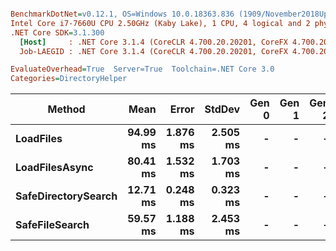 ``` ini

BenchmarkDotNet=v0.12.1, OS=Windows 10.0.18363.836 (1909/November2018Update/19H2)
Intel Core i7-7660U CPU 2.50GHz (Kaby Lake), 1 CPU, 4 logical and 2 physical cores
.NET Core SDK=3.1.300
  [Host]     : .NET Core 3.1.4 (CoreCLR 4.700.20.20201, CoreFX 4.700.20.22101), X64 RyuJIT
  Job-LAEGID : .NET Core 3.1.4 (CoreCLR 4.700.20.20201, CoreFX 4.700.20.22101), X64 RyuJIT

EvaluateOverhead=True  Server=True  Toolchain=.NET Core 3.0  
Categories=DirectoryHelper  

```
|              Method |     Mean |    Error |   StdDev | Gen 0 | Gen 1 | Gen 2 |  Allocated |
|-------------------- |---------:|---------:|---------:|------:|------:|------:|-----------:|
|           **LoadFiles** | **94.99 ms** | **1.876 ms** | **2.505 ms** |     **-** |     **-** |     **-** |  **1367785 B** |
|      **LoadFilesAsync** | **80.41 ms** | **1.532 ms** | **1.703 ms** |     **-** |     **-** |     **-** |  **1220913 B** |
| **SafeDirectorySearch** | **12.71 ms** | **0.248 ms** | **0.323 ms** |     **-** |     **-** |     **-** |      **760 B** |
|      **SafeFileSearch** | **59.57 ms** | **1.188 ms** | **2.453 ms** |     **-** |     **-** |     **-** | **12790703 B** |
